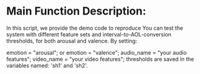 # Main Function Description:
In this script, we provide the demo code to reproduce
You can test the system with different feature sets and interval-to-AOL-conversion thresholds, for both arousal and valence.
By setting:

emotion = "arousal"; or emotion = "valence";
audio_name = "your audio features";
video_name = "your video features";
thresholds are saved in the variables named: 'sh1' and 'sh2'.

